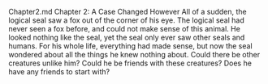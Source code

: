 Chapter2.md
Chapter 2: A Case Changed However
All of a sudden, the logical seal saw a fox out of the corner of his eye.
The logical seal had never seen a fox before, and could not make sense of this animal.
He looked nothing like the seal, yet the seal only ever saw other seals and humans.
For his whole life, everything had made sense, but now the seal wondered about all the things he knew nothing about.
Could there be other creatures unlike him?
Could he be friends with these creatures?
Does he have any friends to start with?
